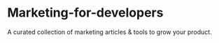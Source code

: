 # Marketing-for-developers
A curated collection of marketing articles &amp; tools to grow your product.
